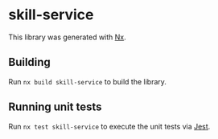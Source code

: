 # skill-service

This library was generated with [Nx](https://nx.dev).

## Building

Run `nx build skill-service` to build the library.

## Running unit tests

Run `nx test skill-service` to execute the unit tests via [Jest](https://jestjs.io).
